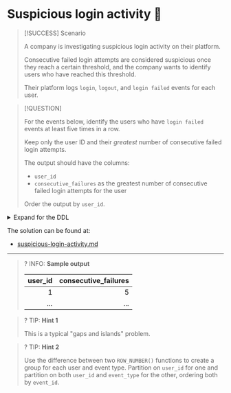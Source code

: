 # Suspicious login activity 🤔

> [!SUCCESS] Scenario
>
> A company is investigating suspicious login activity on their platform.
>
> Consecutive failed login attempts are considered suspicious once they reach a certain threshold, and the company wants to identify users who have reached this threshold.
>
> Their platform logs `login`, `logout`, and `login failed` events for each user.

> [!QUESTION]
>
> For the events below, identify the users who have `login failed` events at least five times in a row.
>
> Keep only the user ID and their _greatest_ number of consecutive failed login attempts.
>
> The output should have the columns:
>
> - `user_id`
> - `consecutive_failures` as the greatest number of consecutive failed login attempts for the user
>
> Order the output by `user_id`.

<details>
<summary>Expand for the DDL</summary>
--8<-- "docs/challenging-sql-problems/problems/bronze/suspicious-login-activity.sql"
</details>

The solution can be found at:

- [suspicious-login-activity.md](../../solutions/bronze/suspicious-login-activity.md)

---

<!-- prettier-ignore -->
>? INFO: **Sample output**
>
> | user_id | consecutive_failures |
> |--------:|---------------------:|
> |       1 |                    5 |
> |     ... |                  ... |

<!-- prettier-ignore -->
>? TIP: **Hint 1**
>
> This is a typical "gaps and islands" problem.

<!-- prettier-ignore -->
>? TIP: **Hint 2**
>
> Use the difference between two `ROW_NUMBER()` functions to create a group for each user and event type. Partition on `user_id` for one and partition on both `user_id` and `event_type` for the other, ordering both by `event_id`.
